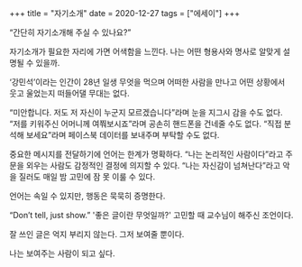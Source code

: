 +++
title = "자기소개"
date = 2020-12-27
tags = ["에세이"]
+++

“간단히 자기소개해 주실 수 있나요?”

자기소개가 필요한 자리에 가면 어색함을 느낀다.
나는 어떤 형용사와 명사로 알맞게 설명될 수 있을까.

‘강민석’이라는 인간이 28년 일생 무엇을 먹으며 어떠한 사람을 만나고 어떤 상황에서 웃고 울었는지 떠들어댈 무대는 없다.

“미안합니다. 저도 저 자신이 누군지 모르겠습니다”라며 눈을 지그시 감을 수도 없다.
“저를 키워주신 어머니께 여쭤보시죠”라며 공손히 핸드폰을 건네줄 수도 없다.
“직접 분석해 보세요”라며 페이스북 데이터를 보내주며 부탁할 수도 없다.

중요한 메시지를 전달하기에 언어는 한계가 명확하다.
“나는 논리적인 사람이다”라고 주문을 외우는 사람도 감정적인 결정에 의지할 수 있다.
“나는 자신감이 넘쳐난다”라고 악을 질러도 매일 밤 고민에 잠 못 이룰 수 있다.

언어는 속일 수 있지만, 행동은 묵묵히 증명한다.

“Don’t tell, just show.”
'좋은 글이란 무엇일까?' 고민할 때 교수님이 해주신 조언이다.

잘 쓰인 글은 억지 부리지 않는다. 그저 보여줄 뿐이다.

나는 보여주는 사람이 되고 싶다.